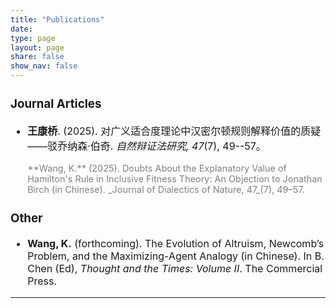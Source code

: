 ```yaml
---
title: "Publications"
date: 
type: page
layout: page
share: false
show_nav: false
---
```


<div style="font-size: 16px;">

### Journal Articles

- **王康桥**. (2025). 对广义适合度理论中汉密尔顿规则解释价值的质疑——驳乔纳森·伯奇. _自然辩证法研究, 47_(7), 49--57。

  <span style="color:gray; font-size:90%">
  **Wang, K.** (2025). Doubts About the Explanatory Value of Hamilton's Rule in Inclusive Fitness Theory: An Objection to Jonathan Birch (in Chinese). _Journal of Dialectics of Nature, 47_(7), 49–57.
  </span>


### Other

- **Wang, K.** (forthcoming). The Evolution of Altruism, Newcomb’s Problem, and the Maximizing-Agent Analogy (in Chinese). In B. Chen (Ed), _Thought and the Times: Volume II_. The Commercial Press.

</div>

---

